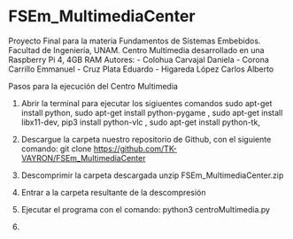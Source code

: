 # FSEm_MultimediaCenter
Proyecto Final para la materia Fundamentos de Sistemas Embebidos. 
Facultad de Ingeniería, UNAM.
Centro Multimedia desarrollado en una Raspberry Pi 4, 4GB RAM
Autores:
         - Colohua Carvajal Daniela
         - Corona Carrillo Emmanuel 
         - Cruz Plata Eduardo
         - Higareda López Carlos Alberto

Pasos para la ejecución del Centro Multimedia

1. Abrir la terminal para ejecutar los sigiuentes comandos
   sudo apt-get install python,
   sudo apt-get install python-pygame , 
	 sudo apt-get install libx11-dev,
   pip3 install python-vlc ,
   sudo apt-get install python-tk,

2. Descargue la carpeta nuestro repositorio de Github, con el siguiente comando:
   git clone https://github.com/TK-VAYRON/FSEm_MultimediaCenter
   
3. Descomprimir la carpeta descargada
   unzip FSEm_MultimediaCenter.zip

4. Entrar a la carpeta resultante de la descompresión 
   
5. Ejecutar el programa con el comando:
   python3 centroMultimedia.py 

6. 
